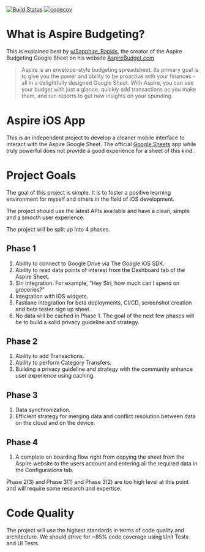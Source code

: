 [![Build Status](https://travis-ci.com/aspirebudgetingmobile/aspirebudgeting_ios.svg?branch=master)](https://travis-ci.com/aspirebudgetingmobile/aspirebudgeting_ios) [![codecov](https://codecov.io/gh/aspirebudgetingmobile/aspirebudgeting_ios/branch/master/graph/badge.svg)](https://codecov.io/gh/aspirebudgetingmobile/aspirebudgeting_ios)
# What is Aspire Budgeting?
This is explained best by [u/Sapphire_Rapids](https://www.reddit.com/user/Sapphire_Rapids/), the creator of the Aspire Budgeting Google Sheet on his website [AspireBudget.com](https://aspirebudget.com/)
> Aspire is an envelope-style budgeting spreadsheet. Its primary goal is to give you the power and ability to be proactive with your finances - all in a delightfully designed Google Sheet. With Aspire, you can see your budget with just a glance, quickly add transactions as you make them, and run reports to get new insights on your spending.

# Aspire iOS App
This is an independent project to develop a cleaner mobile interface to interact with the Aspire Google Sheet. The official [Google Sheets](https://apps.apple.com/us/app/google-sheets/id842849113) app while truly powerful does not provide a good experience for a sheet of this kind. 

# Project Goals
The goal of this project is simple. It is to foster a positive learning environment for myself and others in the field of iOS development. 

The project should use the latest APIs available and have a clean, simple and a smooth user experience. 

The project will be split up into 4 phases. 

## Phase 1

1. Ability to connect to Google Drive via The Google iOS SDK. 
2. Ability to read data points of interest from the Dashboard tab of the Aspire Sheet. 
3. Siri Integration. For example, “Hey Siri, how much can I spend on groceries?”
4. Integration with iOS widgets. 
5. Fastlane integration for beta deployments, CI/CD, screenshot creation and beta tester sign up sheet. 
6. No data will be cached in Phase 1. The goal of the next few phases will be to build a solid privacy guideline and strategy. 

## Phase 2

1. Ability to add Transactions. 
2. Ability to perform Category Transfers.
3. Building a privacy guideline and strategy with the community enhance user experience using caching. 

## Phase 3

1. Data synchronization. 
2. Efficient strategy for merging data and conflict resolution between data on the cloud and on the device. 

## Phase 4

1. A complete on boarding flow right from copying the sheet from the Aspire website to the users account and entering all the required data in the Configurations tab. 

Phase 2(3) and Phase 3(1) and Phase 3(2) are too high level at this point and will require some research and expertise. 

# Code Quality

The project will use the highest standards in terms of code quality and architecture. We should strive for ~85% code coverage using Unit Tests and UI Tests.


